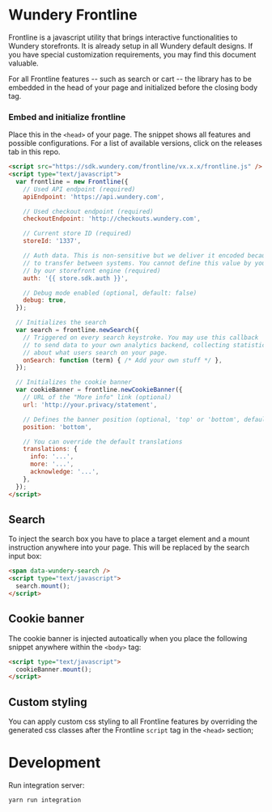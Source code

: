 # Wundery Frontline

Frontline is a javascript utility that brings interactive functionalities to Wundery storefronts. It is already setup in all Wundery default designs. If you have special customization requirements, you may find this document valuable.

For all Frontline features -- such as search or cart -- the library has to be embedded in the head of your page and initialized before the closing body tag.

### Embed and initialize frontline

Place this in the `<head>` of your page. The snippet shows all features and possible configurations. For a list of available versions, click on the releases tab in this repo.

```html
<script src="https://sdk.wundery.com/frontline/vx.x.x/frontline.js" />
<script type="text/javascript">
  var frontline = new Frontline({
    // Used API endpoint (required)
    apiEndpoint: 'https://api.wundery.com',

    // Used checkout endpoint (required)
    checkoutEndpoint: 'http://checkouts.wundery.com',

    // Current store ID (required)
    storeId: '1337',

    // Auth data. This is non-sensitive but we deliver it encoded because thats easier
    // to transfer between systems. You cannot define this value by yourself. It is rendered
    // by our storefront engine (required)
    auth: '{{ store.sdk.auth }}',

    // Debug mode enabled (optional, default: false)
    debug: true,
  });

  // Initializes the search
  var search = frontline.newSearch({
    // Triggered on every search keystroke. You may use this callback
    // to send data to your own analytics backend, collecting statistics
    // about what users search on your page.
    onSearch: function (term) { /* Add your own stuff */ },
  });

  // Initializes the cookie banner
  var cookieBanner = frontline.newCookieBanner({
    // URL of the "More info" link (optional)
    url: 'http://your.privacy/statement',

    // Defines the banner position (optional, 'top' or 'bottom', default: 'bottom')
    position: 'bottom',

    // You can override the default translations
    translations: {
      info: '...',
      more: '...',
      acknowledge: '...',
    },
  });
</script>
```

## Search

To inject the search box you have to place a target element and a mount instruction anywhere into your page. This will be replaced by the search input box:

```html
<span data-wundery-search />
<script type="text/javascript">
  search.mount();
</script>
```

## Cookie banner

The cookie banner is injected autoatically when you place the following snippet anywhere within the `<body>` tag:

```html
<script type="text/javascript">
  cookieBanner.mount();
</script>
```

## Custom styling

You can apply custom css styling to all Frontline features by overriding the generated css classes after the Frontline `script` tag in the `<head>` section;

# Development

Run integration server:

`yarn run integration`
